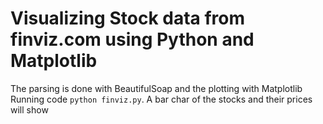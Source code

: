 # Visualizing Stock data from finviz.com using Python and Matplotlib
The parsing is done with BeautifulSoap and the plotting with Matplotlib
Running code `python finviz.py`. A bar char of the stocks and their prices will show
